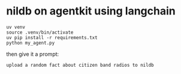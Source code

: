 # nildb on agentkit using langchain

```shell
uv venv
source .venv/bin/activate
uv pip install -r requirements.txt
python my_agent.py
```

then give it a prompt:
```shell
upload a random fact about citizen band radios to nildb
```
